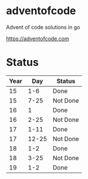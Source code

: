 # adventofcode
Advent of code solutions in go

https://adventofcode.com

# Status

| Year | Day   | Status   |
|------|-------|----------|
| 15   | 1-6   | Done     |
| 15   | 7-25  | Not Done |
| 16   | 1     | Done     |
| 16   | 2-25  | Not Done |
| 17   | 1-11  | Done     |
| 17   | 12-25 | Not Done |
| 18   | 1-2   | Done     |
| 18   | 3-25  | Not Done |
| 19   | 1-2   | Done     |
